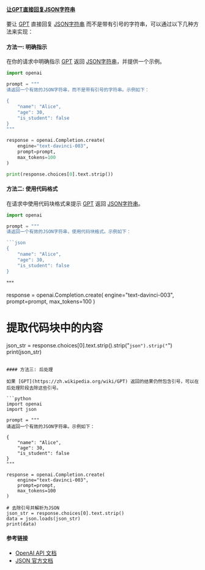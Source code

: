 

#### [让GPT直接回复JSON字符串](https://zh.wikipedia.org/wiki/让GPT直接回复JSON字符串)

要让 [GPT](https://zh.wikipedia.org/wiki/GPT) 直接回复 [JSON字符串](https://zh.wikipedia.org/wiki/JSON字符串) 而不是带有引号的字符串，可以通过以下几种方法来实现：

#### 方法一: 明确指示

在你的请求中明确指示 [GPT](https://zh.wikipedia.org/wiki/GPT) 返回 [JSON字符串](https://zh.wikipedia.org/wiki/JSON字符串)，并提供一个示例。

```python
import openai

prompt = """
请返回一个有效的JSON字符串，而不是带有引号的字符串。示例如下：

{
    "name": "Alice",
    "age": 30,
    "is_student": false
}
"""

response = openai.Completion.create(
    engine="text-davinci-003",
    prompt=prompt,
    max_tokens=100
)

print(response.choices[0].text.strip())
```

#### 方法二: 使用代码格式

在请求中使用代码块格式来提示 [GPT](https://zh.wikipedia.org/wiki/GPT) 返回 [JSON字符串](https://zh.wikipedia.org/wiki/JSON字符串)。

```python
import openai

prompt = """
请返回一个有效的JSON字符串，使用代码块格式。示例如下：

```json
{
    "name": "Alice",
    "age": 30,
    "is_student": false
}
```
"""

response = openai.Completion.create(
    engine="text-davinci-003",
    prompt=prompt,
    max_tokens=100
)

# 提取代码块中的内容
json_str = response.choices[0].text.strip().strip("```json").strip("```")
print(json_str)
```

#### 方法三: 后处理

如果 [GPT](https://zh.wikipedia.org/wiki/GPT) 返回的结果仍然包含引号，可以在后处理阶段去除这些引号。

```python
import openai
import json

prompt = """
请返回一个有效的JSON字符串。示例如下：

{
    "name": "Alice",
    "age": 30,
    "is_student": false
}
"""

response = openai.Completion.create(
    engine="text-davinci-003",
    prompt=prompt,
    max_tokens=100
)

# 去除引号并解析为JSON
json_str = response.choices[0].text.strip()
data = json.loads(json_str)
print(data)
```

#### 参考链接

- [OpenAI API 文档](https://beta.openai.com/docs/)
- [JSON 官方文档](https://www.json.org/json-en.html)